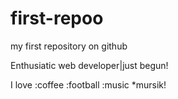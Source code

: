 # first-repoo

my first repository on github

Enthusiatic web developer|just begun!

I love :coffee :football :music *mursik!
